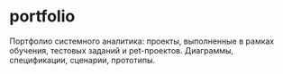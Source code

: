 # portfolio
Портфолио системного аналитика: проекты, выполненные в рамках обучения, тестовых заданий и pet-проектов. Диаграммы, спецификации, сценарии, прототипы. 
